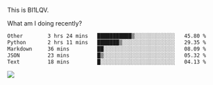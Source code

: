 This is BI1LQV.

What am I doing recently?

<!--START_SECTION:waka-->

```txt
Other        3 hrs 24 mins   ███████████▒░░░░░░░░░░░░░   45.80 %
Python       2 hrs 11 mins   ███████▒░░░░░░░░░░░░░░░░░   29.35 %
Markdown     36 mins         ██░░░░░░░░░░░░░░░░░░░░░░░   08.09 %
JSON         23 mins         █▒░░░░░░░░░░░░░░░░░░░░░░░   05.32 %
Text         18 mins         █░░░░░░░░░░░░░░░░░░░░░░░░   04.13 %
```

<!--END_SECTION:waka-->

<img src="https://github-readme-stats.vercel.app/api?username=bi1lqv&show_icons=true&count_private=true">
